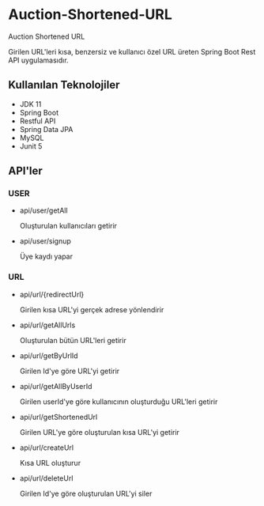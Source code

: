 # Auction-Shortened-URL
Auction Shortened URL

Girilen URL'leri kısa, benzersiz ve kullanıcı özel URL üreten Spring Boot Rest API uygulamasıdır.

## Kullanılan Teknolojiler
- JDK 11
- Spring Boot
- Restful API
- Spring Data JPA
- MySQL
- Junit 5

## API'ler

### USER
- api/user/getAll  

  Oluşturulan kullanıcıları getirir

- api/user/signup 

  Üye kaydı yapar

### URL
- api/url/{redirectUrl}   
 
  Girilen kısa URL'yi gerçek adrese yönlendirir
  
  
- api/url/getAllUrls      
 
  Oluşturulan bütün URL'leri getirir


- api/url/getByUrlId      
 
  Girilen Id'ye göre URL'yi getirir


- api/url/getAllByUserId
 
  Girilen userId'ye göre kullanıcının oluşturduğu URL'leri getirir


- api/url/getShortenedUrl
 
  Girilen URL'ye göre oluşturulan kısa URL'yi getirir


- api/url/createUrl
 
  Kısa URL oluşturur


- api/url/deleteUrl  

  Girilen Id'ye göre oluşturulan URL'yi siler
